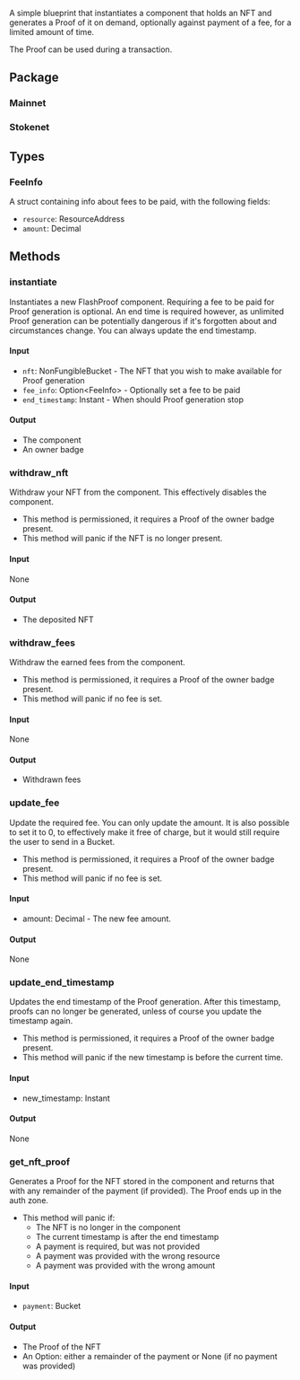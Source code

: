 A simple blueprint that instantiates a component that holds an NFT and generates a Proof of it on demand, optionally against payment of a fee, for a limited amount of time.

The Proof can be used during a transaction.

## Package
### Mainnet

### Stokenet

## Types
### FeeInfo
A struct containing info about fees to be paid, with the following fields:
* `resource`: ResourceAddress
* `amount`: Decimal

## Methods
### instantiate
Instantiates a new FlashProof component. Requiring a fee to be paid for Proof generation is optional. An end time is required however, as unlimited Proof generation can be potentially dangerous if it's forgotten about and circumstances change. You can always update the end timestamp.
#### Input
* `nft`: NonFungibleBucket - The NFT that you wish to make available for Proof generation
* `fee_info`: Option\<FeeInfo\> - Optionally set a fee to be paid
* `end_timestamp`: Instant - When should Proof generation stop

#### Output
* The component
* An owner badge

### withdraw_nft
Withdraw your NFT from the component. This effectively disables the component.

* This method is permissioned, it requires a Proof of the owner badge present.
* This method will panic if the NFT is no longer present.
#### Input
None

#### Output
* The deposited NFT

### withdraw_fees
Withdraw the earned fees from the component.

* This method is permissioned, it requires a Proof of the owner badge present.
* This method will panic if no fee is set.
#### Input
None

#### Output
* Withdrawn fees

### update_fee
Update the required fee. You can only update the amount. It is also possible to set it to 0, to effectively make it free of charge, but it would still require the user to send in a Bucket.

* This method is permissioned, it requires a Proof of the owner badge present.
* This method will panic if no fee is set.
#### Input
* amount: Decimal - The new fee amount.

#### Output
None

### update_end_timestamp
Updates the end timestamp of the Proof generation. After this timestamp, proofs can no longer be generated, unless of course you update the timestamp again.

* This method is permissioned, it requires a Proof of the owner badge present.
* This method will panic if the new timestamp is before the current time.
#### Input
* new_timestamp: Instant

#### Output
None

### get_nft_proof
Generates a Proof for the NFT stored in the component and returns that with any remainder of the payment (if provided). The Proof ends up in the auth zone.

* This method will panic if:
    * The NFT is no longer in the component
    * The current timestamp is after the end timestamp
    * A payment is required, but was not provided
    * A payment was provided with the wrong resource
    * A payment was provided with the wrong amount
#### Input
* `payment`: Bucket

#### Output
* The Proof of the NFT
* An Option: either a remainder of the payment or None (if no payment was provided)